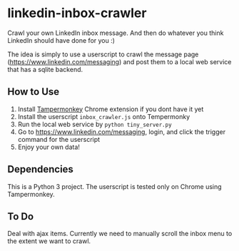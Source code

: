 # linkedin-inbox-crawler

Crawl your own LinkedIn inbox message.
And then do whatever you think LinkedIn should have done for you :)

The idea is simply to use a userscript to crawl the message page (https://www.linkedin.com/messaging) and post them to a local web service that has a sqlite backend.

## How to Use

1. Install [Tampermonkey](https://tampermonkey.net/) Chrome extension if you dont have it yet
2. Install the userscript `inbox_crawler.js` onto Tempermonky
3. Run the local web service by `python tiny_server.py`
4. Go to https://www.linkedin.com/messaging, login, and click the trigger command for the userscript
5. Enjoy your own data!

## Dependencies

This is a Python 3 project.
The userscript is tested only on Chrome using Tampermonkey.

## To Do

Deal with ajax items.
Currently we need to manually scroll the inbox menu to the extent we want to crawl.
